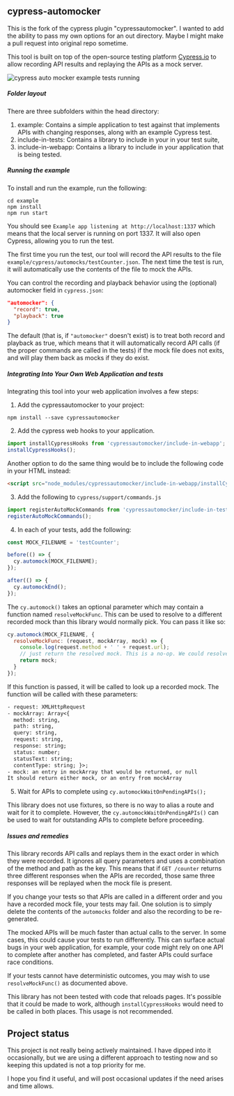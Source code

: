 ## cypress-automocker
This is the fork of the cypress plugin "cypressautomocker". I wanted to add the ability to pass my own options for an out directory. Maybe I might make a pull request into original repo sometime.

This tool is built on top of the open-source testing platform [Cypress.io](https://www.cypress.io/) to allow recording API results and replaying the APIs as a mock server.

![cypress auto mocker example tests running](https://user-images.githubusercontent.com/1271364/39590019-acdb52ce-4ecd-11e8-94ff-c33cc3894ac7.gif)

##### Folder layout

There are three subfolders within the head directory:
1. example: Contains a simple application to test against that implements APIs with changing responses, along with an example Cypress test.
2. include-in-tests: Contains a library to include in your in your test suite,
3. include-in-webapp: Contains a library to include in your application that is being tested.

##### Running the example

To install and run the example, run the following:
```shell
cd example
npm install
npm run start
```

You should see `Example app listening at http://localhost:1337` which means that the local server is running on port 1337. It will also open Cypress, allowing you to run the test.

The first time you run the test, our tool will record the API results to the file `example/cypress/automocks/testCounter.json`. The next time the test is run, it will automatically use the contents of the file to mock the APIs. 

You can control the recording and playback behavior using the (optional) automocker field in `cypress.json`:

```json
"automocker": {
  "record": true,
  "playback": true
}
```

The default (that is, if `"automocker"` doesn't exist) is to treat both record and playback as true, which means that it will automatically record API calls (if the proper commands are called in the tests) if the mock file does not exits, and will play them back as mocks if they do exist.

##### Integrating Into Your Own Web Application and tests

Integrating this tool into your web application involves a few steps:

1. Add the cypressautomocker to your project:

```shell
npm install --save cypressautomocker
```

2. Add the cypress web hooks to your application.

```js
import installCypressHooks from 'cypressautomocker/include-in-webapp';
installCypressHooks();
```

Another option to do the same thing would be to include the following code in your HTML instead:

```html
<script src="node_modules/cypressautomocker/include-in-webapp/installCypressHooks-norequire.js">
```

3. Add the following to `cypress/support/commands.js`

```js
import registerAutoMockCommands from 'cypressautomocker/include-in-tests';
registerAutoMockCommands();
```

4. In each of your tests, add the following:

```js
const MOCK_FILENAME = 'testCounter';

before(() => {
  cy.automock(MOCK_FILENAME);
});

after(() => {
  cy.automockEnd();
});
```

The `cy.automock()` takes an optional parameter which may contain a function named `resolveMockFunc`. This can be used to
resolve to a different recorded mock than this library would normally pick. You can pass it like so:

```js
cy.automock(MOCK_FILENAME, {
  resolveMockFunc: (request, mockArray, mock) => {
    console.log(request.method + ' ' + request.url);
    // just return the resolved mock. This is a no-op. We could resolve to a different one in mockArray
    return mock;
  }
});
```

If this function is passed, it will be called to look up a recorded mock. The function will be called with these parameters:

```txt
- request: XMLHttpRequest
- mockArray: Array<{
  method: string,
  path: string,
  query: string,
  request: string,
  response: string;
  status: number;
  statusText: string;
  contentType: string; }>;
- mock: an entry in mockArray that would be returned, or null
It should return either mock, or an entry from mockArray
```

5. Wait for APIs to complete using `cy.automockWaitOnPendingAPIs();`

This library does not use fixtures, so there is no way to alias a route and wait for it to complete. However, the
`cy.automockWaitOnPendingAPIs()` can be used to wait for outstanding APIs to complete before proceeding.

##### Issues and remedies

This library records API calls and replays them in the exact order in which they were recorded. It ignores all query parameters and uses a combination of the method and path as the key. This means that if `GET /counter` returns three 
different responses when the APIs are recorded, those same three responses will be replayed when the mock file is present.

If you change your tests so that APIs are called in a different order and you have a recorded mock file, your tests may
fail. One solution is to simply delete the contents of the `automocks` folder and also the recording to be re-generated.

The mocked APIs will be much faster than actual calls to the server. In some cases, this could cause your tests to run
differently. This can surface actual bugs in your web application, for example, your code might rely on one API to complete
after another has completed, and faster APIs could surface race conditions.

If your tests cannot have deterministic outcomes, you may wish to use `resolveMockFunc()` as documented above.

This library has not been tested with code that reloads pages. It's possible that it could be made to work, although `installCypressHooks` would need to be called in both places. This usage is not recommended.

## Project status

This project is not really being actively maintained. I have dipped into it occasionally, but we are using a different
approach to testing now and so keeping this updated is not a top priority for me.

I hope you find it useful, and will post occasional updates if the need arises and time allows.
